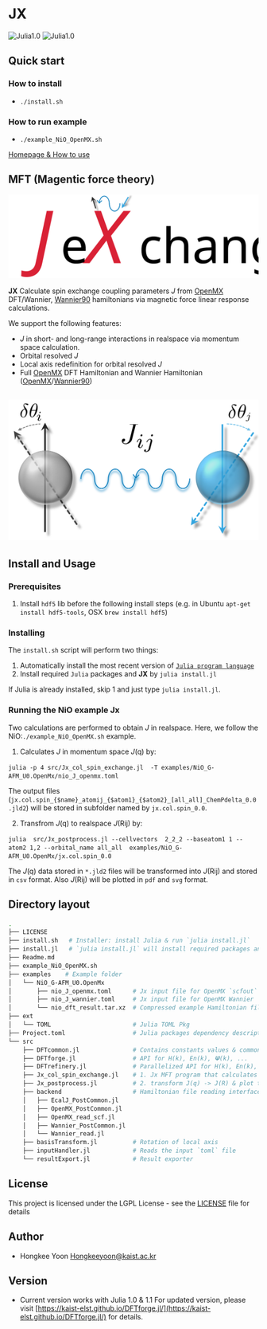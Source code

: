 # **JX**
![Julia1.0](https://img.shields.io/badge/Julia-1.0-blue.svg?longCache=true)  ![Julia1.0](https://img.shields.io/badge/Julia-0.7-blue.svg?longCache=true)
## Quick start
### How to install
- `./install.sh`

### How to run example
- `./example_NiO_OpenMX.sh`


[Homepage & How to use](https://kaist-elst.github.io/DFTforge.jl/)

## MFT (Magentic force theory)
![Jx](docs/Logo_text.svg)

**JX** Calculate spin exchange coupling parameters *J* from [OpenMX](http://www.openmx-square.org/) DFT/Wannier, [Wannier90](http://www.wannier.org/) hamiltonians via magnetic force linear response calculations.

We support the following features:
- *J* in short- and long-range interactions in realspace via momentum space calculation.
- Orbital resolved *J*
- Local axis redefinition for orbital resolved *J*
- Full [OpenMX](http://www.openmx-square.org/) DFT Hamiltonian and Wannier Hamiltonian ([OpenMX](http://www.openmx-square.org/)/[Wannier90](http://www.wannier.org/))

![Logo](docs/Logo.svg)
---


## Install and Usage
### Prerequisites
1. Install `hdf5` lib before the following install steps
  (e.g. in Ubuntu `apt-get install hdf5-tools`, OSX `brew install hdf5`)

### Installing

The `install.sh` script will perform two things:
1. Automatically install the most recent version of [`Julia program language`](https://julialang.org/)
1. Install required `Julia` packages and **JX** by `julia install.jl`

If Julia is already installed, skip 1 and just type `julia install.jl`.

### Running the NiO example **Jx**

Two calculations are performed to obtain *J* in realspace.
Here, we follow the NiO:`./example_NiO_OpenMX.sh` example.

1. Calculates *J* in momentum space *J*(q) by:

 `julia -p 4 src/Jx_col_spin_exchange.jl  -T examples/NiO_G-AFM_U0.OpenMx/nio_J_openmx.toml`

  The output files (`jx.col.spin_{$name}_atomij_{$atom1}_{$atom2}_[all_all]_ChemPdelta_0.0.jld2`) will be stored in subfolder named by `jx.col.spin_0.0`.

2. Transfrom *J*(q) to realspace *J*(Rij) by:

 `julia  src/Jx_postprocess.jl --cellvectors  2_2_2 --baseatom1 1 --atom2 1,2 --orbital_name all_all  examples/NiO_G-AFM_U0.OpenMx/jx.col.spin_0.0`

  The *J*(q) data stored in `*.jld2` files will be transformed into *J*(Rij) and stored in `csv` format.
  Also *J*(Rij) will be plotted in `pdf` and `svg` format.

## Directory layout
  ```bash
  .
  ├── LICENSE
  ├── install.sh   # Installer: install Julia & run `julia install.jl`
  ├── install.jl   # `julia install.jl` will install required packages and `DFTforge.jl`
  ├── Readme.md
  ├── example_NiO_OpenMX.sh
  ├── examples    # Example folder   
  │   └── NiO_G-AFM_U0.OpenMx
  │       ├── nio_J_openmx.toml      # Jx input file for OpenMX `scfout` file
  │       ├── nio_J_wannier.toml     # Jx input file for OpenMX Wannier
  │       └── nio_dft_result.tar.xz  # Compressed example Hamiltonian files
  ├── ext
  │   └── TOML                       # Julia TOML Pkg
  ├── Project.toml                   # Julia packages dependency description
  └── src
      ├── DFTcommon.jl               # Contains constants values & common data structures & etc
      ├── DFTforge.jl                # API for H(k), En(k), 𝚿(k), ...
      ├── DFTrefinery.jl             # Parallelized API for H(k), En(k), 𝚿(k), ...
      ├── Jx_col_spin_exchange.jl    # 1. Jx MFT program that calculates J(q)
      ├── Jx_postprocess.jl          # 2. transform J(q) -> J(R) & plot the results
      ├── backend                    # Hamiltonian file reading interfaces
      │   ├── EcalJ_PostCommon.jl
      │   ├── OpenMX_PostCommon.jl
      │   ├── OpenMX_read_scf.jl
      │   ├── Wannier_PostCommon.jl
      │   └── Wannier_read.jl
      ├── basisTransform.jl          # Rotation of local axis
      ├── inputHandler.jl            # Reads the input `toml` file
      └── resultExport.jl            # Result exporter

  ```  
## License
  This project is licensed under the LGPL License - see the [LICENSE](LICENSE) file for details

## Author
- Hongkee Yoon Hongkeeyoon@kaist.ac.kr

## Version
- Current version works with Julia 1.0 & 1.1
For updated version, please visit [https://kaist-elst.github.io/DFTforge.jl/](https://kaist-elst.github.io/DFTforge.jl/) for details.
